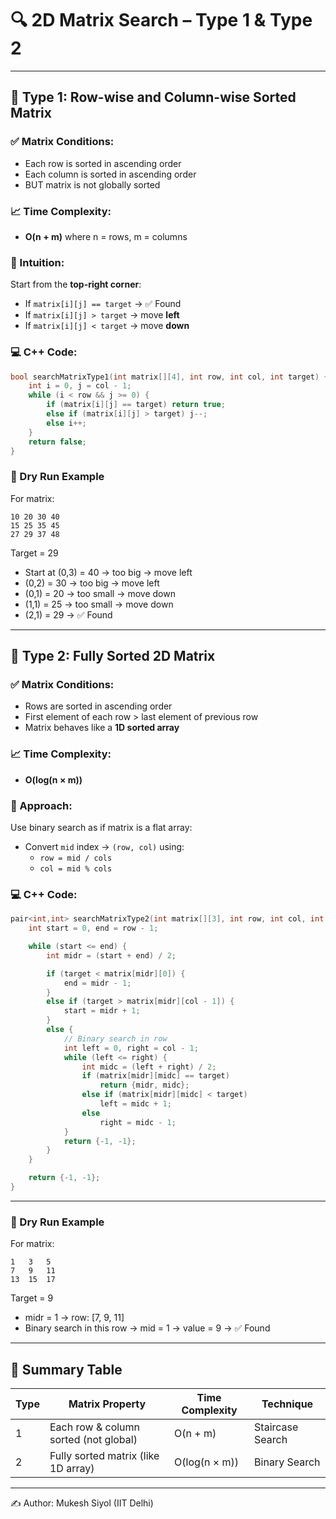 # 🔍 2D Matrix Search – Type 1 & Type 2

---

## 📘 Type 1: Row-wise and Column-wise Sorted Matrix

### ✅ Matrix Conditions:
- Each row is sorted in ascending order
- Each column is sorted in ascending order
- BUT matrix is not globally sorted

### 📈 Time Complexity:
- **O(n + m)** where n = rows, m = columns

### 🧠 Intuition:
Start from the **top-right corner**:
- If `matrix[i][j] == target` → ✅ Found
- If `matrix[i][j] > target` → move **left**
- If `matrix[i][j] < target` → move **down**

### 💻 C++ Code:

```cpp
bool searchMatrixType1(int matrix[][4], int row, int col, int target) {
    int i = 0, j = col - 1;
    while (i < row && j >= 0) {
        if (matrix[i][j] == target) return true;
        else if (matrix[i][j] > target) j--;
        else i++;
    }
    return false;
}
```

### 🧪 Dry Run Example

For matrix:
```
10 20 30 40
15 25 35 45
27 29 37 48
```
Target = 29

- Start at (0,3) = 40 → too big → move left
- (0,2) = 30 → too big → move left
- (0,1) = 20 → too small → move down
- (1,1) = 25 → too small → move down
- (2,1) = 29 → ✅ Found

---

## 📘 Type 2: Fully Sorted 2D Matrix

### ✅ Matrix Conditions:
- Rows are sorted in ascending order
- First element of each row > last element of previous row
- Matrix behaves like a **1D sorted array**

### 📈 Time Complexity:
- **O(log(n × m))**

### 🧠 Approach:
Use binary search as if matrix is a flat array:
- Convert `mid` index → `(row, col)` using:
  - `row = mid / cols`
  - `col = mid % cols`

### 💻 C++ Code:

```cpp
pair<int,int> searchMatrixType2(int matrix[][3], int row, int col, int target) {
    int start = 0, end = row - 1;

    while (start <= end) {
        int midr = (start + end) / 2;

        if (target < matrix[midr][0]) {
            end = midr - 1;
        }
        else if (target > matrix[midr][col - 1]) {
            start = midr + 1;
        }
        else {
            // Binary search in row
            int left = 0, right = col - 1;
            while (left <= right) {
                int midc = (left + right) / 2;
                if (matrix[midr][midc] == target)
                    return {midr, midc};
                else if (matrix[midr][midc] < target)
                    left = midc + 1;
                else
                    right = midc - 1;
            }
            return {-1, -1};
        }
    }

    return {-1, -1};
}
```

---

### 🧪 Dry Run Example

For matrix:
```
1   3   5
7   9   11
13  15  17
```

Target = 9

- midr = 1 → row: [7, 9, 11]
- Binary search in this row → mid = 1 → value = 9 → ✅ Found

---

## 🧾 Summary Table

| Type | Matrix Property                         | Time Complexity | Technique         |
|------|------------------------------------------|------------------|-------------------|
| 1    | Each row & column sorted (not global)    | O(n + m)         | Staircase Search  |
| 2    | Fully sorted matrix (like 1D array)      | O(log(n × m))    | Binary Search     |

---

✍️ Author: Mukesh Siyol (IIT Delhi)